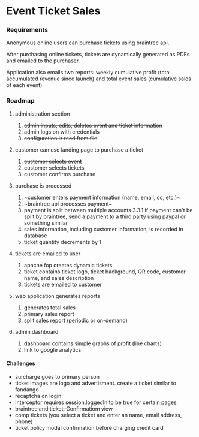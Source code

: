 # Event Ticket Sales

### Requirements

Anonymous online users can purchase tickets using braintree api.  

After purchasing online tickets, tickets are dynamically generated as PDFs and emailed to the purchaser.  

Application also emails two reports: weekly cumulative profit (total accumulated revenue since launch) and total event sales (cumulative sales of each event)

### Roadmap

1. administration section
    1. ~~admin inputs, edits, deletes event and ticket information~~
    2. admin logs on with credentials
    3. ~~configuration is read from file~~
	
2. customer can use landing page to purchase a ticket
	1. ~~customer selects event~~
	2. ~~customer selects tickets~~
	3. customer confirms purchase
	
3. purchase is processed
	1. ~customer enters payment information (name, email, cc, etc.)~
	2. ~braintree api processes payment~
	3. payment is split between multiple accounts
		3.3.1 if payment can't be split by braintree, send a payment to a third party using paypal or something similar
	4. sales information, including customer information, is recorded in database
    5. ticket quantity decrements by 1
    
4. tickets are emailed to user
	1. apache fop creates dynamic tickets
	2. ticket contains ticket logo, ticket background, QR code, customer name, and sales description
	3. tickets are emailed to customer

5. web application generates reports
	1. generates total sales
	2. primary sales report
	3. split sales report (periodic or on-demand)
	
6. admin dashboard
	1. dashboard contains simple graphs of profit (line charts)
	2. link to google analytics

#### Challenges
* surcharge goes to primary person
* ticket images are logo and advertisment.  create a ticket similar to fandango
* recaptcha on login
* interceptor requires session.loggedIn to be true for certain pages
* ~~braintree and ticket, Confirmatiom view~~
* comp tickets (you select a ticket and enter an name, email address, phone)
* ticket policy modal confirmation before charging credit card